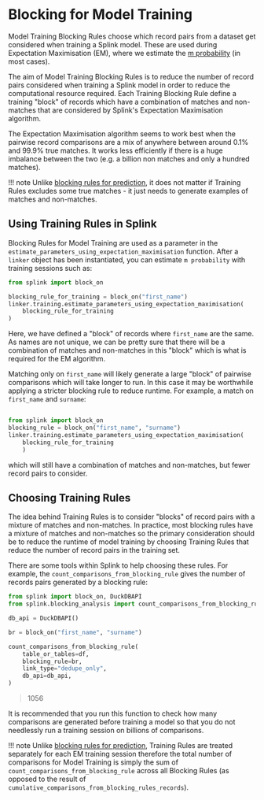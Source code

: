 # Blocking for Model Training

Model Training Blocking Rules choose which record pairs from a dataset get considered when training a Splink model. These are used during Expectation Maximisation (EM), where we estimate the [m probability](../theory/fellegi_sunter.md#m-probability) (in most cases).

The aim of Model Training Blocking Rules is to reduce the number of record pairs considered when training a Splink model in order to reduce the computational resource required. Each Training Blocking Rule define a training "block" of records which have a combination of matches and non-matches that are considered by Splink's Expectation Maximisation algorithm.

The Expectation Maximisation algorithm seems to work best when the pairwise record comparisons are a mix of anywhere between around 0.1% and 99.9% true matches. It works less efficiently if there is a huge imbalance between the two (e.g. a billion non matches and only a hundred matches).

!!! note
    Unlike [blocking rules for prediction](./blocking_rules.md), it does not matter if Training Rules excludes some true matches - it just needs to generate examples of matches and non-matches.


## Using Training Rules in Splink


Blocking Rules for Model Training are used as a parameter in the `estimate_parameters_using_expectation_maximisation` function. After a `linker` object has been instantiated, you can estimate `m probability` with training sessions such as:

```python
from splink import block_on

blocking_rule_for_training = block_on("first_name")
linker.training.estimate_parameters_using_expectation_maximisation(
    blocking_rule_for_training
)

```

Here, we have defined a "block" of records where `first_name` are the same. As names are not unique, we can be pretty sure that there will be a combination of matches and non-matches in this "block" which is what is required for the EM algorithm.

Matching only on `first_name` will likely generate a large "block" of pairwise comparisons which will take longer to run. In this case it may be worthwhile applying a stricter blocking rule to reduce runtime. For example, a match on `first_name` and `surname`:

```python

from splink import block_on
blocking_rule = block_on("first_name", "surname")
linker.training.estimate_parameters_using_expectation_maximisation(
    blocking_rule_for_training
    )

```

which will still have a combination of matches and non-matches, but fewer record pairs to consider.


## Choosing Training Rules

The idea behind Training Rules is to consider "blocks" of record pairs with a mixture of matches and non-matches. In practice, most blocking rules have a mixture of matches and non-matches so the primary consideration should be to reduce the runtime of model training by choosing Training Rules that reduce the number of record pairs in the training set.

There are some tools within Splink to help choosing these rules. For example, the `count_comparisons_from_blocking_rule` gives the number of records pairs generated by a blocking rule:

```py
from splink import block_on, DuckDBAPI
from splink.blocking_analysis import count_comparisons_from_blocking_rule

db_api = DuckDBAPI()

br = block_on("first_name", "surname")

count_comparisons_from_blocking_rule(
    table_or_tables=df,
    blocking_rule=br,
    link_type="dedupe_only",
    db_api=db_api,
)
```
> 1056

It is recommended that you run this function to check how many comparisons are generated before training a model so that you do not needlessly run a training session on billions of comparisons.

!!! note
    Unlike [blocking rules for prediction](./blocking_rules.md), Training Rules are treated separately for each EM training session therefore the total number of comparisons for Model Training is simply the sum of `count_comparisons_from_blocking_rule` across all Blocking Rules (as opposed to the result of `cumulative_comparisons_from_blocking_rules_records`).
